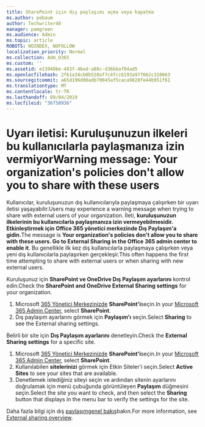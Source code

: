 ```yaml
---
title: SharePoint için dış paylaşımı açma veya kapatma
ms.author: pebaum
author: Techwriter40
manager: pamgreen
ms.audience: Admin
ms.topic: article
ROBOTS: NOINDEX, NOFOLLOW
localization_priority: Normal
ms.collection: Adm_O365
ms.custom: ''
ms.assetid: e13940be-483f-46ed-a88c-d36bbaf04ad5
ms.openlocfilehash: 2f61a34cb0b510af7c4fcc6193a977662c328063
ms.sourcegitcommit: a65d196d00adb70045af5caca9828fe44b951f61
ms.translationtype: MT
ms.contentlocale: tr-TR
ms.lasthandoff: 09/04/2019
ms.locfileid: "36750936"
---
```

# <a name="warning-message-your-organizations-policies-dont-allow-you-to-share-with-these-users"></a><span data-ttu-id="a2d77-102">Uyarı iletisi: Kuruluşunuzun ilkeleri bu kullanıcılarla paylaşmanıza izin vermiyor</span><span class="sxs-lookup"><span data-stu-id="a2d77-102">Warning message: Your organization's policies don't allow you to share with these users</span></span>

<span data-ttu-id="a2d77-103">Kullanıcılar, kuruluşunuzun dış kullanıcılarıyla paylaşmaya çalışırken bir uyarı iletisi yaşayabilir.</span><span class="sxs-lookup"><span data-stu-id="a2d77-103">Users may experience a warning message when trying to share with external users of your organization.</span></span> <span data-ttu-id="a2d77-104">İleti, **kuruluşunuzun ilkelerinin bu kullanıcılarla paylaşmanıza izin vermeyebilmesidir. Etkinleştirmek için Office 365 yönetici merkezinde Dış Paylaşım'a gidin.**</span><span class="sxs-lookup"><span data-stu-id="a2d77-104">The message is **Your organization's policies don't allow you to share with these users. Go to External Sharing in the Office 365 admin center to enable it**.</span></span> <span data-ttu-id="a2d77-105">Bu genellikle ilk kez dış kullanıcılarla paylaşmaya çalışırken veya yeni dış kullanıcılarla paylaşırken gerçekleşir.</span><span class="sxs-lookup"><span data-stu-id="a2d77-105">This often happens the first time attempting to share with external users or when sharing with new external users.</span></span>

<span data-ttu-id="a2d77-106">Kuruluşunuz için **SharePoint ve OneDrive Dış Paylaşım ayarlarını** kontrol edin.</span><span class="sxs-lookup"><span data-stu-id="a2d77-106">Check the **SharePoint and OneDrive External Sharing settings** for your organization.</span></span>

1. <span data-ttu-id="a2d77-107">Microsoft [365 Yönetici Merkezinizde](https://admin.microsoft.com/AdminPortal/Home#/homepage">https://admin.microsoft.com/) **SharePoint'i**seçin.</span><span class="sxs-lookup"><span data-stu-id="a2d77-107">In your [Microsoft 365 Admin Center](https://admin.microsoft.com/AdminPortal/Home#/homepage">https://admin.microsoft.com/), select **SharePoint**.</span></span>
3. <span data-ttu-id="a2d77-108">Dış paylaşım ayarlarını görmek için **Paylaşım'ı** seçin.</span><span class="sxs-lookup"><span data-stu-id="a2d77-108">Select **Sharing** to see the External sharing settings.</span></span>

<span data-ttu-id="a2d77-109">Belirli bir site için **Dış Paylaşım ayarlarını** denetleyin.</span><span class="sxs-lookup"><span data-stu-id="a2d77-109">Check the **External Sharing settings** for a specific site.</span></span>

1. <span data-ttu-id="a2d77-110">Microsoft [365 Yönetici Merkezinizde](https://admin.microsoft.com/AdminPortal/Home#/homepage">https://admin.microsoft.com/) **SharePoint'i**seçin.</span><span class="sxs-lookup"><span data-stu-id="a2d77-110">In your [Microsoft 365 Admin Center](https://admin.microsoft.com/AdminPortal/Home#/homepage">https://admin.microsoft.com/), select **SharePoint**.</span></span>
2. <span data-ttu-id="a2d77-111">Kullanılabilen **sitelerinizi** görmek için Etkin Siteler'i seçin.</span><span class="sxs-lookup"><span data-stu-id="a2d77-111">Select **Active Sites** to see your sites that are available.</span></span>
3. <span data-ttu-id="a2d77-112">Denetlemek istediğiniz siteyi seçin ve ardından sitenin ayarlarını doğrulamak için menü çubuğunda görüntüleyen **Paylaşım** düğmesini seçin.</span><span class="sxs-lookup"><span data-stu-id="a2d77-112">Select the site you want to check, and then select the **Sharing** button that displays in the menu bar to verify the settings for the site.</span></span>

<span data-ttu-id="a2d77-113">Daha fazla bilgi için dış [paylaşımgenel bakış](https://docs.microsoft.com/sharepoint/external-sharing-overview)bakın.</span><span class="sxs-lookup"><span data-stu-id="a2d77-113">For more information, see [External sharing overview](https://docs.microsoft.com/sharepoint/external-sharing-overview).</span></span>